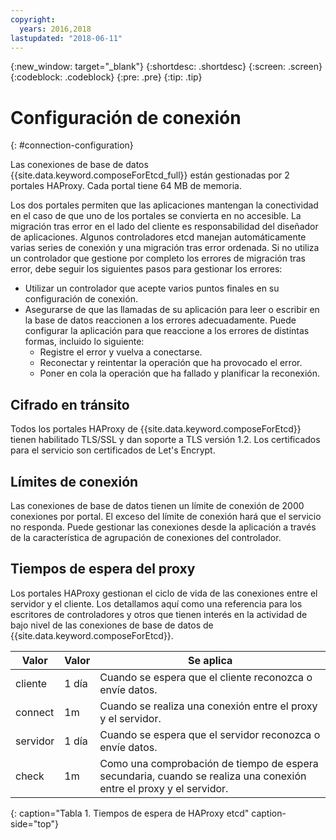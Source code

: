 ```yaml
---
copyright:
  years: 2016,2018
lastupdated: "2018-06-11"
---
```


{:new_window: target="_blank"}
{:shortdesc: .shortdesc}
{:screen: .screen}
{:codeblock: .codeblock}
{:pre: .pre}
{:tip: .tip}

# Configuración de conexión
{: #connection-configuration}

Las conexiones de base de datos {{site.data.keyword.composeForEtcd_full}} están gestionadas por 2 portales HAProxy. Cada portal tiene 64 MB de memoria.

Los dos portales permiten que las aplicaciones mantengan la conectividad en el caso de que uno de los portales se convierta en no accesible. La migración tras error en el lado del cliente es responsabilidad del diseñador de aplicaciones. Algunos controladores etcd manejan automáticamente varias series de conexión y una migración tras error ordenada. Si no utiliza un controlador que gestione por completo los errores de migración tras error, debe seguir los siguientes pasos para gestionar los errores:

* Utilizar un controlador que acepte varios puntos finales en su configuración de conexión.
* Asegurarse de que las llamadas de su aplicación para leer o escribir en la base de datos reaccionen a los errores adecuadamente. Puede configurar la aplicación para que reaccione a los errores de distintas formas, incluido lo siguiente:
  - Registre el error y vuelva a conectarse.
  - Reconectar y reintentar la operación que ha provocado el error.
  - Poner en cola la operación que ha fallado y planificar la reconexión.

## Cifrado en tránsito

Todos los portales HAProxy de {{site.data.keyword.composeForEtcd}} tienen habilitado TLS/SSL y dan soporte a TLS versión 1.2. Los certificados para el servicio son certificados de Let's Encrypt.

## Límites de conexión

Las conexiones de base de datos tienen un límite de conexión de 2000 conexiones por portal. El exceso del límite de conexión hará que el servicio no responda. Puede gestionar las conexiones desde la aplicación a través de la característica de agrupación de conexiones del controlador.

## Tiempos de espera del proxy

Los portales HAProxy gestionan el ciclo de vida de las conexiones entre el servidor y el cliente. Los detallamos aquí como una referencia para los escritores de controladores y otros que tienen interés en la actividad de bajo nivel de las conexiones de base de datos de {{site.data.keyword.composeForEtcd}}.

Valor | Valor | Se aplica
----------|-----------|-----------
cliente | 1 día | Cuando se espera que el cliente reconozca o envíe datos.
connect | 1m | Cuando se realiza una conexión entre el proxy y el servidor.
servidor | 1 día | Cuando se espera que el servidor reconozca o envíe datos.
check | 1m | Como una comprobación de tiempo de espera secundaria, cuando se realiza una conexión entre el proxy y el servidor.
{: caption="Tabla 1. Tiempos de espera de HAProxy etcd" caption-side="top"}
